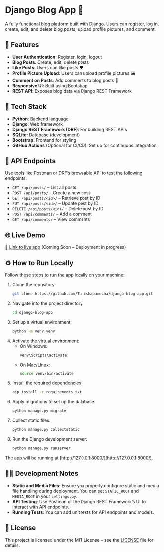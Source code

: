 # Django Blog App 📝

A fully functional blog platform built with Django. Users can register, log in, create, edit, and delete blog posts, upload profile pictures, and comment.

## 🚀 Features
- **User Authentication**: Register, login, logout
- **Blog Posts**: Create, edit, delete posts
- **Like Posts**: Users can like posts ❤️
- **Profile Picture Upload**: Users can upload profile pictures 🖼️
- **Comment on Posts**: Add comments to blog posts 💬
- **Responsive UI**: Built using Bootstrap
- **REST API**: Exposes blog data via Django REST Framework

## 📂 Tech Stack
- **Python**: Backend language
- **Django**: Web framework
- **Django REST Framework (DRF)**: For building REST APIs
- **SQLite**: Database (development)
- **Bootstrap**: Frontend for styling
- **GitHub Actions** (Optional for CI/CD): Set up for continuous integration

## 🧪 API Endpoints
Use tools like Postman or DRF’s browsable API to test the following endpoints:
- `GET /api/posts/` – List all posts
- `POST /api/posts/` – Create a new post
- `GET /api/posts/<id>/` – Retrieve post by ID
- `PUT /api/posts/<id>/` – Update post by ID
- `DELETE /api/posts/<id>/` – Delete post by ID
- `POST /api/comments/` – Add a comment
- `GET /api/comments/` – View comments

## 🌐 Live Demo
🔗 [Link to live app](#) (Coming Soon – Deployment in progress)

## ⚙️ How to Run Locally
Follow these steps to run the app locally on your machine:

1. Clone the repository:
    ```bash
    git clone https://github.com/Tanishapamecha/django-blog-app.git
    ```
2. Navigate into the project directory:
    ```bash
    cd django-blog-app
    ```
3. Set up a virtual environment:
    ```bash
    python -m venv venv
    ```
4. Activate the virtual environment:
    - On Windows:
      ```bash
      venv\Scripts\activate
      ```
    - On Mac/Linux:
      ```bash
      source venv/bin/activate
      ```
5. Install the required dependencies:
    ```bash
    pip install -r requirements.txt
    ```
6. Apply migrations to set up the database:
    ```bash
    python manage.py migrate
    ```
7. Collect static files:
    ```bash
    python manage.py collectstatic
    ```
8. Run the Django development server:
    ```bash
    python manage.py runserver
    ```

The app will be running at [http://127.0.0.1:8000/](http://127.0.0.1:8000/).

## 🧑‍💻 Development Notes
- **Static and Media Files**: Ensure you properly configure static and media file handling during deployment. You can set `STATIC_ROOT` and `MEDIA_ROOT` in your `settings.py`.
- **API Testing**: Use Postman or the Django REST Framework’s UI to interact with API endpoints.
- **Running Tests**: You can add unit tests for API endpoints and models.

## 📝 License
This project is licensed under the MIT License – see the [LICENSE](LICENSE) file for details.

